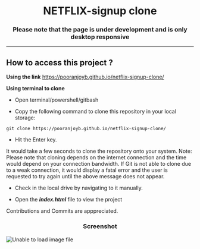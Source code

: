 <h1 align="center">NETFLIX-signup clone </h1>


<h3 align="center">Please note that the page is under development and is only desktop responsive</h3>

---

## How to access this project ?
 
 **Using the link**
https://pooranjoyb.github.io/netflix-signup-clone/


 **Using terminal to clone**

- Open terminal/powershell/gitbash 

- Copy the following command to clone this repository in your local storage:
```
git clone https://pooranjoyb.github.io/netflix-signup-clone/
```
- Hit the Enter key.

It would take a few seconds to clone the repository onto your system.
Note: Please note that cloning depends on the internet connection and the time would depend on your connection bandwidth. If Git is not able to clone due to a weak connection, it would display a fatal error and the user is requested to try again until the above message does not appear.

- Check in the local drive by navigating to it manually.

- Open the ***index.html*** file to view the project

Contributions and Commits are apppreciated. 

<h3 align="center">Screenshot </h3>

![Unable to load image file](https://github.com/pooranjoyb/netflix-signup-clone/blob/master/sample.png?raw=true)
